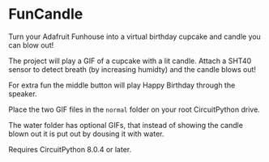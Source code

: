 # FunCandle

Turn your Adafruit Funhouse into a virtual birthday cupcake and candle you can blow out!

The project will play a GIF of a cupcake with a lit candle. Attach a SHT40 sensor to detect
breath (by increasing humidty) and the candle blows out!

For extra fun the middle button will play Happy Birthday through the speaker.

Place the two GIF files in the `normal` folder on your root CircuitPython drive.

The water folder has optional GIFs, that instead of showing the candle blown out it is put out
by dousing it with water.

Requires CircuitPython 8.0.4 or later.
